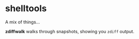 # shelltools

A mix of things...

**zdiffwalk** walks through snapshots, showing you `zdiff` output.

